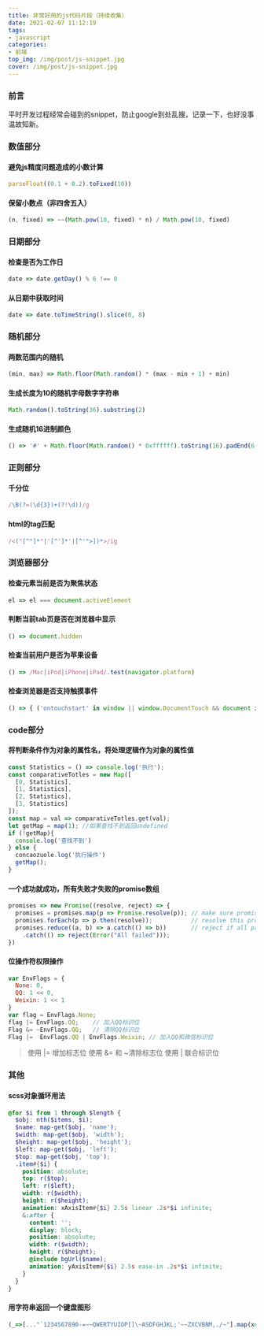 ```yaml
---
title: 非常好用的js代码片段（持续收集）
date: 2021-02-07 11:12:19
tags:
- javascript
categories:
- 前端
top_img: /img/post/js-snippet.jpg
cover: /img/post/js-snippet.jpg
---
```


### 前言
平时开发过程经常会碰到的snippet，防止google到处乱搜，记录一下，也好没事温故知新。

### 数值部分
#### 避免js精度问题造成的小数计算
```javascript
parseFloat((0.1 + 0.2).toFixed(10))
```
#### 保留小数点（非四舍五入）
```javascript
(n, fixed) => ~~(Math.pow(10, fixed) * n) / Math.pow(10, fixed)
```

### 日期部分
#### 检查是否为工作日
```javascript
date => date.getDay() % 6 !== 0
```
#### 从日期中获取时间
```javascript
date => date.toTimeString().slice(0, 8)
```

### 随机部分
#### 两数范围内的随机
```javascript
(min, max) => Math.floor(Math.random() * (max - min + 1) + min)
```
#### 生成长度为10的随机字母数字字符串
```javascript
Math.random().toString(36).substring(2)
```
#### 生成随机16进制颜色
```javascript
() => '#' + Math.floor(Math.random() * 0xffffff).toString(16).padEnd(6, '0')
```

### 正则部分
#### 千分位
```javascript
/\B(?=(\d{3})+(?!\d))/g
```
#### html的tag匹配
```javascript
/<("[^"]*"|'[^']*'|[^'">])*>/ig
```

### 浏览器部分
#### 检查元素当前是否为聚焦状态
```javascript
el => el === document.activeElement
```
#### 判断当前tab页是否在浏览器中显示
```javascript
() => document.hidden
```
#### 检查当前用户是否为苹果设备
```javascript
() => /Mac|iPod|iPhone|iPad/.test(navigator.platform)
```
#### 检查浏览器是否支持触摸事件
```javascript
() => { ('ontouchstart' in window || window.DocumentTouch && document instanceof window.DocumentTouch) }
```

### code部分
#### 将判断条件作为对象的属性名，将处理逻辑作为对象的属性值
```javascript
const Statistics = () => console.log('执行');
const comparativeTotles = new Map([
  [0, Statistics],
  [1, Statistics],
  [2, Statistics],
  [3, Statistics]
]);
const map = val => comparativeTotles.get(val);
let getMap = map(1); //如果查找不到返回undefined
if (!getMap){
  console.log('查找不到')
} else {
  concaozuole.log('执行操作')
  getMap();
}
```
#### 一个成功就成功，所有失败才失败的promise数组
```javascript
promises => new Promise((resolve, reject) => {
  promises = promises.map(p => Promise.resolve(p)); // make sure promises are all promises
  promises.forEach(p => p.then(resolve));           // resolve this promise as soon as one resolves
  promises.reduce((a, b) => a.catch(() => b))       // reject if all promises reject
    .catch(() => reject(Error("All failed")));
})
```
#### 位操作符权限操作
```javascript
var EnvFlags = {
  None: 0,
  QQ: 1 << 0,
  Weixin: 1 << 1
}
var flag = EnvFlags.None;
flag |= EnvFlags.QQ;    // 加入QQ标识位
Flag &= ~EnvFlags.QQ;   // 清除QQ标识位
Flag |=  EnvFlags.QQ | EnvFlags.Weixin; // 加入QQ和微信标识位
```
> 使用 |= 增加标志位
使用 &= 和 ~清除标志位
使用 | 联合标识位

### 其他
#### scss对象循环用法
```scss
@for $i from 1 through $length {
  $obj: nth($items, $i);
  $name: map-get($obj, 'name');
  $width: map-get($obj, 'width');
  $height: map-get($obj, 'height');
  $left: map-get($obj, 'left');
  $top: map-get($obj, 'top');
  .item#{$i} {
    position: absolute;
    top: r($top);
    left: r($left);
    width: r($width);
    height: r($height);
    animation: xAxisItem#{$i} 2.5s linear .2s*$i infinite;
    &:after {
      content: '';
      display: block;
      position: absolute;
      width: r($width);
      height: r($height);
      @include bgUrl($name);
      animation: yAxisItem#{$i} 2.5s ease-in .2s*$i infinite;
    }
  }
}
```
#### 用字符串返回一个键盘图形
```javascript
(_=>[..."`1234567890-=~~QWERTYUIOP[]\~ASDFGHJKL;'~~ZXCVBNM,./~"].map(x=>(o+=`/${b='_'.repeat(w=x<y?2:' 667699'[x=["BS","TAB","CAPS","ENTER"][p++]||'SHIFT',p])}\|`,m+=y+(x+'    ').slice(0,w)+y+y,n+=y+b+y+y,l+=' __'+b)[73]&&(k.push(l,m,n,o),l='',m=n=o=y),m=n=o=y='|',p=l=k=[])&&k.join(``))()
```
